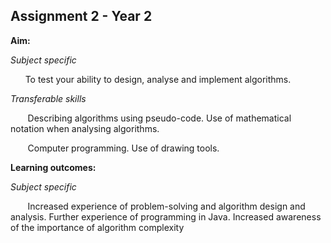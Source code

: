 ## Assignment 2 - Year 2
**Aim:**

*Subject specific*

&nbsp;&nbsp;&nbsp;&nbsp;&nbsp;&nbsp;To test your ability to design, analyse and implement algorithms.
 
*Transferable skills*

&nbsp;&nbsp;&nbsp;&nbsp;&nbsp;&nbsp; Describing algorithms using pseudo-code. Use of mathematical notation when analysing algorithms.

&nbsp;&nbsp;&nbsp;&nbsp;&nbsp;&nbsp; Computer programming. Use of drawing tools.

**Learning outcomes:**

*Subject specific*

&nbsp;&nbsp;&nbsp;&nbsp;&nbsp;&nbsp; Increased experience of problem-solving and algorithm design and analysis. Further experience of programming in Java. Increased awareness of the importance of algorithm complexity
